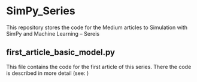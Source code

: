 # SimPy_Series
This repository stores the code for the Medium articles to Simulation with SimPy and Machine Learning – Sereis

## first_article_basic_model.py
This file contains the code for the first article of this series. There the code is described in more detail (see: )